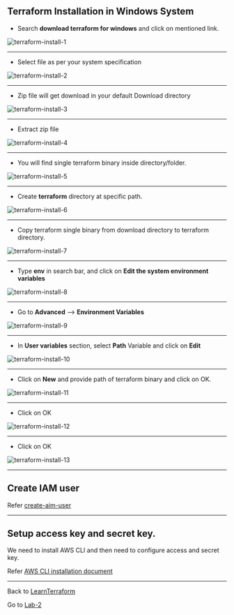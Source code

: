 ## Terraform Installation in Windows System

- Search **download terraform for windows** and click on mentioned link.

![terraform-install-1](/images/terraform-install-1.PNG)

-----

- Select file as per your system specification

![terraform-install-2](/images/terraform-install-2.PNG)

-----

- Zip file will get download in your default Download directory

![terraform-install-3](/images/terraform-install-3.PNG)

-----

- Extract zip file

![terraform-install-4](/images/terraform-install-4.PNG)

-----

- You will find single terraform binary inside directory/folder.

![terraform-install-5](/images/terraform-install-5.PNG)

-----

- Create **terraform** directory at specific path.

![terraform-install-6](/images/terraform-install-6.PNG)

-----

- Copy terraform single binary from download directory to terraform directory.

![terraform-install-7](/images/terraform-install-7.PNG)

-----

- Type **env** in search bar, and click on **Edit the system environment variables**

![terraform-install-8](/images/terraform-install-8.PNG)

-----

- Go to **Advanced** --> **Environment Variables**

![terraform-install-9](/images/terraform-install-9.PNG)

-----

- In **User variables** section, select **Path** Variable and click on **Edit**

![terraform-install-10](/images/terraform-install-10.PNG)

-----

- Click on **New** and provide path of terraform binary and click on OK.

![terraform-install-11](/images/terraform-install-11.PNG)

-----

- Click on OK

![terraform-install-12](/images/terraform-install-12.PNG)

-----

- Click on OK

![terraform-install-13](/images/terraform-install-13.PNG)

-----

## Create IAM user

Refer [create-aim-user](../../PrepareSystem/create-iam-user.md)

-----

## Setup access key and secret key.

We need to install AWS CLI and then need to configure access and secret key.

Refer [AWS CLI installation document](/PrepareSystem/install-aws-cli.md)

------

Back to [LearnTerraform](../Readme.md)

Go to [Lab-2](../Lab-2/Readme.md)